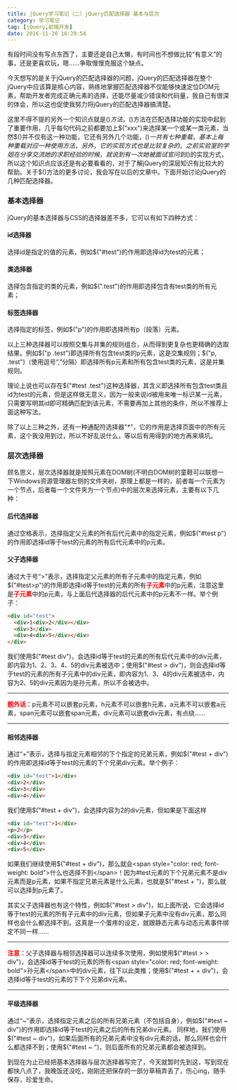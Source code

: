 ```yaml
---
title: jQuery学习笔记（二）jQuery匹配选择器 基本与层次
category: 学习笔记
tag: [jQuery,前端开发]
date: 2016-11-20 16:29:54
---
```


有段时间没有写点东西了，主要还是自己太懒，有时间也不想做比较“有意义”的事，还是更喜欢玩，嗯……争取慢慢克服这个缺点。<!--more-->

今天想写的是关于jQuery的匹配选择器的问题，jQuery的匹配选择器在整个jQuery中应该算是核心内容，熟练地掌握匹配选择器不仅能够快速定位DOM元素，帮助开发者完成正确元素的选择，还能尽量减少错误和代码量，我自己有很深的体会，所以这也促使我努力将jQuery的匹配选择器搞清楚。

这里不得不提的另外一个知识点就是$()方法，$()方法在匹配选择功能的实现中起到了重要作用，几乎每句代码之前都要加上$("xxx")来选择某一个或某一类元素，当然$()并不仅有这一种功能，它还有另外几个功能，$()一共有七种重载，基本上每种重载对应一种使用方法，另外，它的实现方式也是比较复杂的，之前实验室的学姐在分享交流她的求职经验的时候，就说到有一次她被面试官问到$()的实现方式，所以这个知识点应该还是有必要看看的，对于了解jQuery的深层知识有比较大的帮助。关于$()方法的更多讨论，我会写在以后的文章中。下面开始讨论jQuery的几种匹配选择器。

### 基本选择器
jQuery的基本选择器与CSS的选择器差不多，它可以有如下四种方式：

#### id选择器
选择id是指定的值的元素，例如$("#test")的作用即选择id为test的元素；
#### 类选择器
选择包含指定的类的元素，例如$(".test")的作用即选择包含有test类的所有元素；
#### 标签选择器
选择指定的标签，例如$("p")的作用即选择所有p（段落）元素。

以上三种选择器可以按照交集与并集的规则组合，从而得到更复杂也更精确的选取结果。例如$("p .test")即选择所有包含test类的p元素，这是交集规则；$("p, .test")（使用逗号“,”分隔）即选择所有p元素和所有包含test类的元素，这是并集规则。

理论上说也可以存在$("#test .test")这种选择器，其含义即选择所有包含test类且id为test的元素，但是这样做无意义，因为一般来说id被用来唯一标识某一元素，只需要写明其id即可精确匹配到该元素，不需要再加上其他的条件，所以不推荐上面这种写法。

除了以上三种之外，还有一种通配符选择器"*"，它的作用是选择页面中的所有元素，这个我没用到过，所以不好乱说什么，等以后有用得到的地方再来填坑。

### 层次选择器
顾名思义，层次选择器就是按照元素在DOM树(不明白DOM树的童鞋可以联想一下Windows资源管理器左侧的文件夹树，原理上都是一样的，前者每一个元素为一个节点，后者每一个文件夹为一个节点)中的层次来选择元素，主要有以下几种：

#### 后代选择器
通过空格表示，选择指定父元素的所有后代元素中的指定元素，例如$("#test p")的作用即选择id等于test的元素的所有后代元素中的p元素。
#### 父子选择器
通过大于号“>”表示，选择指定父元素的所有子元素中的指定元素，例如$("#test>p")的作用即选择id等于test的元素的所有<span style="color: red; font-weight: bold">子元素</span>中的p元素，注意这里是<span style="color: red; font-weight: bold">子元素</span>中的p元素，与上面后代选择器的后代元素中的p元素不一样。举个例子：
``` html
<div id="test">
  <div>1<div>2</div></div>
  <div>3</div>
  <div>4<div>5</div></div>
</div>
```
我们使用$("#test div")，会选择id等于test的元素的所有后代元素中的div元素，即内容为1、2、3、4、5的div元素被选中；使用$("#test > div")，则会选择id等于test的元素的所有子元素中的div元素，即内容为1、3、4的div元素被选中，内容为2、5的div元素因为是孙元素，所以不会被选中。

___
<span style="color: red; font-weight: bold">题外话：</span>p元素不可以嵌套p元素，h元素不可以嵌套h元素，a元素不可以嵌套a元素，span元素可以嵌套span元素，div元素可以嵌套div元素，有点绕……
___

#### 相邻选择器
通过“+”表示，选择与指定元素相邻的下个指定的兄弟元素，例如$("#test + div")的作用即选择id等于test的元素的下个兄弟div元素。举个例子：
``` html
<div id="test">1</div>
<div>2</div>
<div>3</div>
<div>4</div>
```
我们使用$("#test + div")，会选择内容为2的div元素，但如果是下面这样
``` html
<div id="test">1</div>
<p>2</p>
<div>3</div>
<div>4</div>
<div>5</div>
```
如果我们继续使用$("#test + div")，那么就会<span style="color: red; font-weight: bold">什么也选择不到</span>！因为#test元素的下个兄弟元素不是div元素而是p元素，如果不指定兄弟元素是什么元素，也就是$("#test + ")，那么就可以选择到p元素了。

其实父子选择器也有这个特性，例如$("#test > div")，如上面所说，它会选择id等于test的元素的所有子元素中的div元素，但如果子元素中没有div元素，那么同样也会什么都选择不到。这真是一个蛋疼的设定，就跟静态元素与动态元素事件绑定不同一样……

___
<span style="color: red; font-weight: bold">注意：</span>父子选择器与相邻选择器可以连续多次使用，例如使用$("#test > > div")，会选择id等于test的元素的所有<span style="color: red; font-weight: bold">孙元素</span>中的div元素，往下以此类推；使用$("#test + + div")，会选择id等于test的元素的下下个兄弟div元素。
___

#### 平级选择器
通过“~”表示，选择指定元素之后的所有兄弟元素（不包括自身），例如$("#test ~ div")的作用即选择id等于test的元素之后的所有兄弟div元素。
同样地，我们使用$("#test ~ div")，如果后面所有的兄弟元素中没有div元素的话，那么同样也会什么都选择不到；使用$("#test ~ ")，则后面所有的兄弟元素都会被选择到。

到现在为止已经把基本选择器与层次选择器写完了，今天就暂时先到这，写到现在都快八点了，我晚饭还没吃，刚刚还把保存的一部分草稿弄丢了，伤心ing，随手保存，珍爱生命。